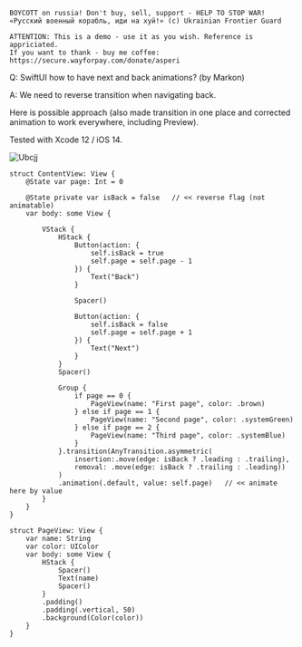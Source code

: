 ```
BOYCOTT on russia! Don't buy, sell, support - HELP TO STOP WAR!
«Русский военный корабль, иди на хуй!» (c) Ukrainian Frontier Guard

ATTENTION: This is a demo - use it as you wish. Reference is appriciated.
If you want to thank - buy me coffee: https://secure.wayforpay.com/donate/asperi
```

Q: SwiftUI how to have next and back animations? (by Markon)

A: We need to reverse transition when navigating back.

Here is possible approach (also made transition in one place and corrected animation to work everywhere, including Preview). 

Tested with Xcode 12 / iOS 14.

![Ubcjj](https://user-images.githubusercontent.com/62171579/171552850-556941aa-7133-422e-9858-9ea3913fcfa8.gif)

```
struct ContentView: View {
    @State var page: Int = 0

    @State private var isBack = false   // << reverse flag (not animatable)
    var body: some View {

        VStack {
            HStack {
                Button(action: {
                    self.isBack = true
                    self.page = self.page - 1
                }) {
                    Text("Back")
                }

                Spacer()

                Button(action: {
                    self.isBack = false
                    self.page = self.page + 1
                }) {
                    Text("Next")
                }
            }
            Spacer()

            Group {
                if page == 0 {
                    PageView(name: "First page", color: .brown)
                } else if page == 1 {
                    PageView(name: "Second page", color: .systemGreen)
                } else if page == 2 {
                    PageView(name: "Third page", color: .systemBlue)
                }
            }.transition(AnyTransition.asymmetric(
                insertion:.move(edge: isBack ? .leading : .trailing),
                removal: .move(edge: isBack ? .trailing : .leading))
            )
            .animation(.default, value: self.page)   // << animate here by value
        }
    }
}

struct PageView: View {
    var name: String
    var color: UIColor
    var body: some View {
        HStack {
            Spacer()
            Text(name)
            Spacer()
        }
        .padding()
        .padding(.vertical, 50)
        .background(Color(color))
    }
}
```
